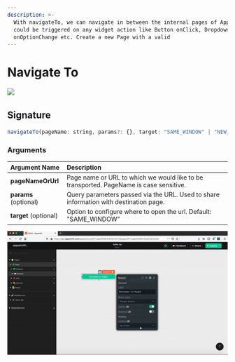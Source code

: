```yaml
---
description: >-
  With navigateTo, we can navigate in between the internal pages of Appsmith. It
  could be triggered on any widget action like Button onClick, Dropdown
  onOptionChange etc. Create a new Page with a valid
---
```


# Navigate To

![](../.gitbook/assets/nav.gif)

## Signature

```javascript
navigateTo(pageName: string, params?: {}, target: "SAME_WINDOW" | "NEW_WINDOW") -> void
```

### Arguments

| **Argument Name** | **Description** |
| :--- | :--- |
| **pageNameOrUrl** | Page name or URL to which we would like to be transported. PageName is case sensitive. |
| **params** \(optional\) | Query parameters passed via the URL. Used to share information with destination page. |
| **target** \(optional\) | Option to configure where to open the url. Default: "SAME\_WINDOW" |

![Click to expand](../.gitbook/assets/navigateTo.gif)

